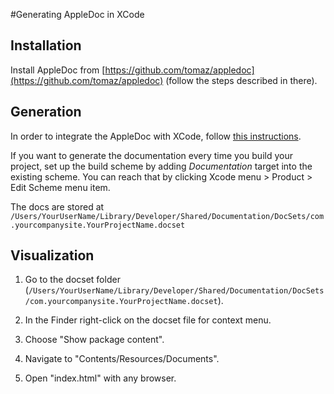 #Generating AppleDoc in XCode

## Installation

Install AppleDoc from [https://github.com/tomaz/appledoc](https://github.com/tomaz/appledoc) (follow the steps described in there).

## Generation

In order to integrate the AppleDoc with XCode, follow [this instructions](https://github.com/tomaz/appledoc/blob/master/XcodeIntegrationScript.markdown).

If you want to generate the documentation every time you build your project, set up the build scheme by adding *Documentation* target into the existing scheme. You can reach that by clicking Xcode menu > Product > Edit Scheme menu item.

The docs are stored at `/Users/YourUserName/Library/Developer/Shared/Documentation/DocSets/com.yourcompanysite.YourProjectName.docset`

## Visualization

1. Go to the docset folder (`/Users/YourUserName/Library/Developer/Shared/Documentation/DocSets/com.yourcompanysite.YourProjectName.docset`).

2. In the Finder right-click on the docset file for context menu.

3. Choose "Show package content".

4. Navigate to "Contents/Resources/Documents".

5. Open "index.html" with any browser.

